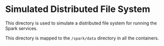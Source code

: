 # Simulated Distributed File System

This directory is used to simulate a distributed file system for running the Spark services.

This directory is mapped to the `/spark/data` directory in all the containers.